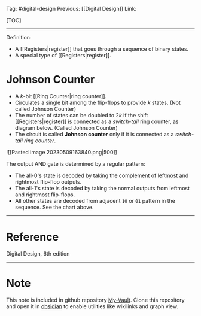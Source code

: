 Tag: #digital-design 
Previous: [[Digital Design]]
Link: 

[TOC]

---

Definition:

- A [[Registers|register]] that goes through a sequence of binary states.
- A special type of [[Registers|register]].

# Johnson Counter

- A $k$-bit [[Ring Counter|ring counter]].
- Circulates a single bit among the flip-flops to provide $k$ states. (Not called Johnson Counter)
- The number of states can be doubled to $2k$ if the shift [[Registers|register]] is connected as a *switch-tail* ring counter, as diagram below. (Called Johnson Counter)
- The circuit is called **Johnson counter** only if it is connected as a *switch-tail ring counter*.

![[Pasted image 20230509163840.png|500]]

The output AND gate is determined by a regular pattern:

- The all-0's state is decoded by taking the complement of leftmost and rightmost flip-flop outputs.
- The all-1's state is decoded by taking the normal outputs from leftmost and rightmost flip-flops.
- All other states are decoded from adjacent `10` or `01` pattern in the sequence. See the chart above.

---

# Reference

Digital Design, 6th edition

---

# Note

This note is included in github repository [My-Vault](https://github.com/LittleD3092/My-Vault.git). Clone this repository and open it in [obsidian](https://obsidian.md/) to enable utilities like wikilinks and graph view.